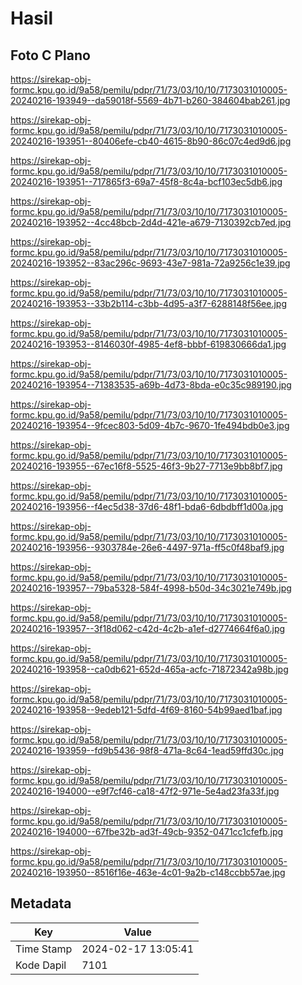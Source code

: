 # Hasil

## Foto C Plano

https://sirekap-obj-formc.kpu.go.id/9a58/pemilu/pdpr/71/73/03/10/10/7173031010005-20240216-193949--da59018f-5569-4b71-b260-384604bab261.jpg

https://sirekap-obj-formc.kpu.go.id/9a58/pemilu/pdpr/71/73/03/10/10/7173031010005-20240216-193951--80406efe-cb40-4615-8b90-86c07c4ed9d6.jpg

https://sirekap-obj-formc.kpu.go.id/9a58/pemilu/pdpr/71/73/03/10/10/7173031010005-20240216-193951--717865f3-69a7-45f8-8c4a-bcf103ec5db6.jpg

https://sirekap-obj-formc.kpu.go.id/9a58/pemilu/pdpr/71/73/03/10/10/7173031010005-20240216-193952--4cc48bcb-2d4d-421e-a679-7130392cb7ed.jpg

https://sirekap-obj-formc.kpu.go.id/9a58/pemilu/pdpr/71/73/03/10/10/7173031010005-20240216-193952--83ac296c-9693-43e7-981a-72a9256c1e39.jpg

https://sirekap-obj-formc.kpu.go.id/9a58/pemilu/pdpr/71/73/03/10/10/7173031010005-20240216-193953--33b2b114-c3bb-4d95-a3f7-6288148f56ee.jpg

https://sirekap-obj-formc.kpu.go.id/9a58/pemilu/pdpr/71/73/03/10/10/7173031010005-20240216-193953--8146030f-4985-4ef8-bbbf-619830666da1.jpg

https://sirekap-obj-formc.kpu.go.id/9a58/pemilu/pdpr/71/73/03/10/10/7173031010005-20240216-193954--71383535-a69b-4d73-8bda-e0c35c989190.jpg

https://sirekap-obj-formc.kpu.go.id/9a58/pemilu/pdpr/71/73/03/10/10/7173031010005-20240216-193954--9fcec803-5d09-4b7c-9670-1fe494bdb0e3.jpg

https://sirekap-obj-formc.kpu.go.id/9a58/pemilu/pdpr/71/73/03/10/10/7173031010005-20240216-193955--67ec16f8-5525-46f3-9b27-7713e9bb8bf7.jpg

https://sirekap-obj-formc.kpu.go.id/9a58/pemilu/pdpr/71/73/03/10/10/7173031010005-20240216-193956--f4ec5d38-37d6-48f1-bda6-6dbdbff1d00a.jpg

https://sirekap-obj-formc.kpu.go.id/9a58/pemilu/pdpr/71/73/03/10/10/7173031010005-20240216-193956--9303784e-26e6-4497-971a-ff5c0f48baf9.jpg

https://sirekap-obj-formc.kpu.go.id/9a58/pemilu/pdpr/71/73/03/10/10/7173031010005-20240216-193957--79ba5328-584f-4998-b50d-34c3021e749b.jpg

https://sirekap-obj-formc.kpu.go.id/9a58/pemilu/pdpr/71/73/03/10/10/7173031010005-20240216-193957--3f18d062-c42d-4c2b-a1ef-d2774664f6a0.jpg

https://sirekap-obj-formc.kpu.go.id/9a58/pemilu/pdpr/71/73/03/10/10/7173031010005-20240216-193958--ca0db621-652d-465a-acfc-71872342a98b.jpg

https://sirekap-obj-formc.kpu.go.id/9a58/pemilu/pdpr/71/73/03/10/10/7173031010005-20240216-193958--9edeb121-5dfd-4f69-8160-54b99aed1baf.jpg

https://sirekap-obj-formc.kpu.go.id/9a58/pemilu/pdpr/71/73/03/10/10/7173031010005-20240216-193959--fd9b5436-98f8-471a-8c64-1ead59ffd30c.jpg

https://sirekap-obj-formc.kpu.go.id/9a58/pemilu/pdpr/71/73/03/10/10/7173031010005-20240216-194000--e9f7cf46-ca18-47f2-971e-5e4ad23fa33f.jpg

https://sirekap-obj-formc.kpu.go.id/9a58/pemilu/pdpr/71/73/03/10/10/7173031010005-20240216-194000--67fbe32b-ad3f-49cb-9352-0471cc1cfefb.jpg

https://sirekap-obj-formc.kpu.go.id/9a58/pemilu/pdpr/71/73/03/10/10/7173031010005-20240216-193950--8516f16e-463e-4c01-9a2b-c148ccbb57ae.jpg


## Metadata

| Key        | Value               |
| ---------- | ------------------- |
| Time Stamp | 2024-02-17 13:05:41 |
| Kode Dapil | 7101                |



